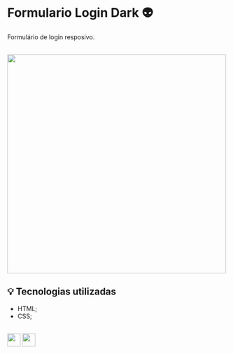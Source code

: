 #  Formulario Login Dark :alien:
Formulário de login resposivo.

<br>

<img src="https://github.com/Raquel-Moura/Formulario-Login/assets/111471780/4e2c810b-a4d0-4048-937f-2955184eb88a.png" width="500px">



<br>

## 💡 Tecnologias utilizadas 
- HTML;
- CSS;

<div style="display; inline_block"><br>
  <img aling="center" height="30" width="30" src="https://cdn.jsdelivr.net/gh/devicons/devicon/icons/html5/html5-original.svg" />
  <img aling="center" height="30" width="30" src="https://cdn.jsdelivr.net/gh/devicons/devicon/icons/css3/css3-original.svg" /> 
</div>    

